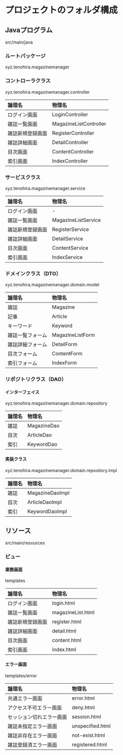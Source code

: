 # プロジェクトのフォルダ構成

## Javaプログラム
src/main/java

### ルートパッケージ
xyz.tenohira.magazinemanager

### コントローラクラス
xyz.tenohira.magazinemanager.controller

|論理名|物理名|
|:--|:--| 
|ログイン画面|LoginController|
|雑誌一覧画面|MagazineListController|
|雑誌新規登録画面|RegisterController|
|雑誌詳細画面|DetailController|
|目次画面|ContentController|
|索引画面|IndexController|

### サービスクラス
xyz.tenohira.magazinemanager.service

|論理名|物理名|
|:--|:--| 
|ログイン画面|-|
|雑誌一覧画面|MagazineListService|
|雑誌新規登録画面|RegisterService|
|雑誌詳細画面|DetailService|
|目次画面|ContentService|
|索引画面|IndexService|

### ドメインクラス（DTO）
xyz.tenohira.magazinemanager.domain.model

|論理名|物理名|
|:--|:--| 
|雑誌|Magazine|
|記事|Article|
|キーワード|Keyword|
|雑誌一覧フォーム|MagazineListForm|
|雑誌詳細フォーム|DetailForm|
|目次フォーム|ContentForm|
|索引フォーム|IndexForm|

### リポジトリクラス（DAO）
#### インターフェイス
xyz.tenohira.magazinemanager.domain.repository

|論理名|物理名|
|:--|:--| 
|雑誌|MagazineDao|
|目次|ArticleDao|
|索引|KeywordDao|

#### 実装クラス
xyz.tenohira.magazinemanager.domain.repository.impl

|論理名|物理名|
|:--|:--| 
|雑誌|MagazineDaoImpl|
|目次|ArticleDaoImpl|
|索引|KeywordDaoImpl|

## リソース
src/main/resources

### ビュー

#### 業務画面
templates

|論理名|物理名|
|:--|:--| 
|ログイン画面|login.html|
|雑誌一覧画面|magazineList.html|
|雑誌新規登録画面|register.html|
|雑誌詳細画面|detail.html|
|目次画面|content.html|
|索引画面|index.html|

#### エラー画面
templates/error

|論理名|物理名|
|:--|:--| 
|共通エラー画面|error.html|
|アクセス不可エラー画面|deny.html|
|セッション切れエラー画面|session.html|
|雑誌未指定エラー画面|unspecified.html|
|雑誌非存在エラー画面|not-exist.html|
|雑誌登録済エラー画面|registered.html|
